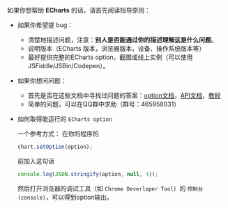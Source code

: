 如果你想帮助 **ECharts** 的话，请首先阅读指导原则：

- 如果你希望提 bug：

  - 清楚地描述问题，注意：**别人是否能通过你的描述理解这是什么问题**。
  - 说明版本（ECharts 版本，浏览器版本，设备、操作系统版本等）
  - 最好提供完整的ECharts option，截图或线上实例（可以使用JSFiddle/JSBin/Codepen）。

- 如果你想问问题：

  - 首先是否在这些文档中寻找过问题的答案：[option文档](http://echarts.baidu.com/option.html)，[API文档](http://echarts.baidu.com/api.html)，[教程](http://echarts.baidu.com/tutorial.html)
  - 简单的问题，可以在QQ群中求助（群号：465958031）

- 如何取得能运行的 `ECharts option`

  一个参考方式：
  在你的程序的
  ```javascript
  chart.setOption(option);
  ```
  前加入这句话
  ```javascript
  console.log(JSON.stringify(option, null, 4));
  ```

  然后打开浏览器的调试工具（如 `Chrome Deverloper Tool`）的 `控制台(console)`，可以得到option输出。
